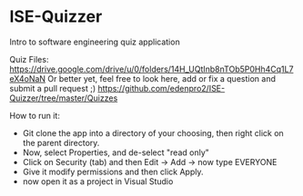 # ISE-Quizzer

Intro to software engineering quiz application

Quiz Files: https://drive.google.com/drive/u/0/folders/14H_UQtInb8nTOb5P0Hh4Cq1L7eX4oNaN
Or better yet, feel free to look here, add or fix a question and submit a pull request ;) 
https://github.com/edenpro2/ISE-Quizzer/tree/master/Quizzes

How to run it:

* Git clone the app into a directory of your choosing, then right click on the parent directory. 
* Now, select Properties, and de-select "read only"
* Click on Security (tab) and then Edit -> Add -> now type EVERYONE 
* Give it modify permissions and then click Apply. 
* now open it as a project in Visual Studio
